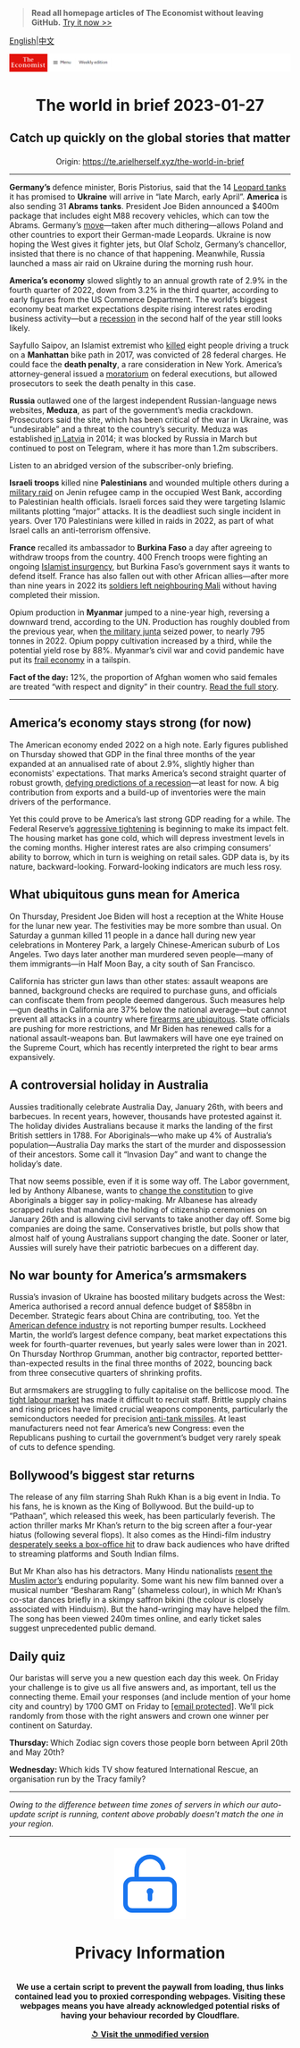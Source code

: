 > **Read all homepage articles of The Economist without leaving GitHub.** [Try it now >>](https://arielherself.github.io/te)

[English](https://github.com/arielherself/espresso/blob/main/README.md)|[中文](https://github-com.translate.goog/arielherself/espresso/blob/main/README.md?_x_tr_sl=en&_x_tr_tl=zh-CN&_x_tr_hl=zh-CN&_x_tr_pto=wapp)



![The Economist](menubar.png)

# <p align="center">The world in brief 2023-01-27</p>

## <p align="center">Catch up quickly on the global stories that matter</p>

<p align="center">Origin: <a href="https://te.arielherself.xyz/the-world-in-brief">https://te.arielherself.xyz/the-world-in-brief</a><hr>

<strong>Germany’s </strong>defence minister, Boris Pistorius, said that the 14 [Leopard tanks](https://te.arielherself.xyz/the-economist-explains/2023/01/25/what-makes-germanys-leopard-2-tank-the-best-fit-for-ukraine) it has promised to <strong>Ukraine</strong> will arrive in “late March, early April”. <strong>America</strong> is also sending 31 <strong>Abrams tanks</strong>. President Joe Biden announced a $400m package that includes eight M88 recovery vehicles, which can tow the Abrams. Germany’s [move](https://te.arielherself.xyz/leaders/2023/01/25/nato-members-are-right-to-send-tanks-to-ukraine)—taken after much dithering—allows Poland and other countries to export their German-made Leopards. Ukraine is now hoping the West gives it fighter jets, but Olaf Scholz, Germany’s chancellor, insisted that there is no chance of that happening. Meanwhile, Russia launched a mass air raid on Ukraine during the morning rush hour.

<strong>America’s economy</strong> slowed slightly to an annual growth rate of 2.9% in the fourth quarter of 2022, down from 3.2% in the third quarter, according to early figures from the US Commerce Department. The world’s biggest economy beat market expectations despite rising interest rates eroding business activity—but a [recession](https://te.arielherself.xyz/leaders/2023/01/26/the-world-economys-inflation-problem-is-easing) in the second half of the year still looks likely.

Sayfullo Saipov, an Islamist extremist who [killed](https://te.arielherself.xyz/united-states/2017/11/02/new-york-is-attacked-again-but-remains-remarkably-safe) eight people driving a truck on a <strong>Manhattan</strong> bike path in 2017, was convicted of 28 federal charges. He could face the <strong>death penalty</strong>, a rare consideration in New York. America’s attorney-general issued a [moratorium](https://te.arielherself.xyz/united-states/2021/01/21/use-of-the-death-penalty-in-america-may-be-ending) on federal executions, but allowed prosecutors to seek the death penalty in this case. 

<strong>Russia</strong> outlawed one of the largest independent Russian-language news websites, <strong>Meduza</strong>, as part of the government’s media crackdown. Prosecutors said the site, which has been critical of the war in Ukraine, was “undesirable” and a threat to the country’s security. Meduza was established [in Latvia](https://te.arielherself.xyz/graphic-detail/2022/03/10/russians-are-trying-to-escape-online-censorship) in 2014; it was blocked by Russia in March but continued to post on Telegram, where it has more than 1.2m subscribers.

Listen to an abridged version of the subscriber-only briefing.

<strong>Israeli troops</strong> killed nine <strong>Palestinians</strong> and wounded multiple others during a [military raid](https://te.arielherself.xyz/middle-east-and-africa/2022/05/14/shireen-abu-aqleh-was-killed-covering-an-israeli-raid) on Jenin refugee camp in the occupied West Bank, according to Palestinian health officials. Israeli forces said they were targeting Islamic militants plotting “major” attacks. It is the deadliest such single incident in years. Over 170 Palestinians were killed in raids in 2022, as part of what Israel calls an anti-terrorism offensive.

<strong>France</strong> recalled its ambassador to <strong>Burkina Faso</strong> a day after agreeing to withdraw troops from the country. 400 French troops were fighting an ongoing [Islamist insurgency](https://te.arielherself.xyz/middle-east-and-africa/2022/10/01/for-the-second-time-this-year-soldiers-stage-a-coup-in-burkina-faso), but Burkina Faso’s government says it wants to defend itself. France has also fallen out with other African allies—after more than nine years in 2022 its [soldiers left neighbouring Mali](https://te.arielherself.xyz/graphic-detail/2022/08/19/france-has-withdrawn-its-final-troops-from-mali) without having completed their mission.

Opium production in <strong>Myanmar</strong> jumped to a nine-year high, reversing a downward trend, according to the UN. Production has roughly doubled from the previous year, when [the military junta](https://te.arielherself.xyz/asia/2023/01/12/myanmars-generals-are-deeply-superstitious) seized power, to nearly 795 tonnes in 2022. Opium poppy cultivation increased by a third, while the potential yield rose by 88%. Myanmar’s civil war and covid pandemic have put its [frail economy](https://te.arielherself.xyz/asia/2022/09/15/an-economically-illiterate-junta-is-running-myanmar-into-the-ground) in a tailspin.

<strong>Fact of the day:</strong> 12%, the proportion of Afghan women who said females are treated “with respect and dignity” in their country. [Read the full story](https://te.arielherself.xyz/asia/2023/01/19/a-murder-in-afghanistan-highlights-the-misery-of-women). 

----------

## America’s economy stays strong (for now)

The American economy ended 2022 on a high note. Early figures published on Thursday showed that GDP in the final three months of the year expanded at an annualised rate of about 2.9%, slightly higher than economists&#x27; expectations. That marks America’s second straight quarter of robust growth, [defying predictions of a recession](https://te.arielherself.xyz/the-world-ahead/2022/11/18/the-american-economy-is-set-for-a-downturn-not-a-crisis)—at least for now. A big contribution from exports and a build-up of inventories were the main drivers of the performance.

Yet this could prove to be America’s last strong GDP reading for a while. The Federal Reserve’s [aggressive tightening](https://te.arielherself.xyz/finance-and-economics/2022/11/02/the-fed-delivers-another-jumbo-rate-rise-and-its-far-from-done) is beginning to make its impact felt. The housing market has gone cold, which will depress investment levels in the coming months. Higher interest rates are also crimping consumers’ ability to borrow, which in turn is weighing on retail sales. GDP data is, by its nature, backward-looking. Forward-looking indicators are much less rosy.

## What ubiquitous guns mean for America

On Thursday, President Joe Biden will host a reception at the White House for the lunar new year. The festivities may be more sombre than usual. On Saturday a gunman killed 11 people in a dance hall during new year celebrations in Monterey Park, a largely Chinese-American suburb of Los Angeles. Two days later another man murdered seven people—many of them immigrants—in Half Moon Bay, a city south of San Francisco.

California has stricter gun laws than other states: assault weapons are banned, background checks are required to purchase guns, and officials can confiscate them from people deemed dangerous. Such measures help—gun deaths in California are 37% below the national average—but cannot prevent all attacks in a country where [firearms are ubiquitous](https://te.arielherself.xyz/leaders/2022/05/25/why-america-should-make-it-harder-to-buy-guns). State officials are pushing for more restrictions, and Mr Biden has renewed calls for a national assault-weapons ban. But lawmakers will have one eye trained on the Supreme Court, which has recently interpreted the right to bear arms expansively.

## A controversial holiday in Australia

Aussies traditionally celebrate Australia Day, January 26th, with beers and barbecues. In recent years, however, thousands have protested against it. The holiday divides Australians because it marks the landing of the first British settlers in 1788. For Aboriginals—who make up 4% of Australia’s population—Australia Day marks the start of the murder and dispossession of their ancestors. Some call it “Invasion Day” and want to change the holiday’s date.

That now seems possible, even if it is some way off. The Labor government, led by Anthony Albanese, wants to [change the constitution](https://te.arielherself.xyz/asia/2022/08/11/australias-leader-wants-to-include-aboriginals-in-the-constitution) to give Aboriginals a bigger say in policy-making. Mr Albanese has already scrapped rules that mandate the holding of citizenship ceremonies on January 26th and is allowing civil servants to take another day off. Some big companies are doing the same. Conservatives bristle, but polls show that almost half of young Australians support changing the date. Sooner or later, Aussies will surely have their patriotic barbecues on a different day.

## No war bounty for America’s armsmakers

Russia’s invasion of Ukraine has boosted military budgets across the West: America authorised a record annual defence budget of $858bn in December. Strategic fears about China are contributing, too. Yet the [American defence industry](https://te.arielherself.xyz/business/2022/10/20/despite-ukraine-these-arent-boom-times-for-american-armsmakers) is not reporting bumper results. Lockheed Martin, the world’s largest defence company, beat market expectations this week for fourth-quarter revenues, but yearly sales were lower than in 2021. On Thursday Northrop Grumman, another big contractor, reported bettter-than-expected results in the final three months of 2022, bouncing back from three consecutive quarters of shrinking profits.

But armsmakers are struggling to fully capitalise on the bellicose mood. The [tight labour market](https://te.arielherself.xyz/graphic-detail/2023/01/24/where-have-all-americas-workers-gone) has made it difficult to recruit staff. Brittle supply chains and rising prices have limited crucial weapons components, particularly the semiconductors needed for precision [anti-tank missiles](https://te.arielherself.xyz/the-economist-explains/2022/08/23/why-ukraines-supply-of-anti-tank-weapons-may-tail-off). At least manufacturers need not fear America’s new Congress: even the Republicans pushing to curtail the government’s budget very rarely speak of cuts to defence spending.

## Bollywood’s biggest star returns

The release of any film starring Shah Rukh Khan is a big event in India. To his fans, he is known as the King of Bollywood. But the build-up to “Pathaan”, which released this week, has been particularly feverish. The action thriller marks Mr Khan’s return to the big screen after a four-year hiatus (following several flops). It also comes as the Hindi-film industry [desperately seeks a box-office hit](https://te.arielherself.xyz/books-and-arts/2021/02/25/the-siege-of-bollywood) to draw back audiences who have drifted to streaming platforms and South Indian films.

But Mr Khan also has his detractors. Many Hindu nationalists [resent the Muslim actor’s](https://te.arielherself.xyz/asia/2021/10/30/what-does-indias-government-have-against-bollywood) enduring popularity. Some want his new film banned over a musical number “Besharam Rang” (shameless colour), in which Mr Khan’s co-star dances briefly in a skimpy saffron bikini (the colour is closely associated with Hinduism). But the hand-wringing may have helped the film. The song has been viewed 240m times online, and early ticket sales suggest unprecedented public demand.

## Daily quiz

Our baristas will serve you a new question each day this week. On Friday your challenge is to give us all five answers and, as important, tell us the connecting theme. Email your responses (and include mention of your home city and country) by 1700 GMT on Friday to [<span class="__cf_email__" data-cfemail="6233170b18271112100711110d2207010d0c0d0f0b11164c010d0f">[email&#160;protected]</span>](https://mail.google.com/mail/?view=cm&amp;fs=1&amp;tf=1&amp;to=QuizEspresso@te.arielherself.xyz). We’ll pick randomly from those with the right answers and crown one winner per continent on Saturday.

<strong>Thursday: </strong>Which Zodiac sign covers those people born between April 20th and May 20th?

<strong>Wednesday: </strong>Which kids TV show featured International Rescue, an organisation run by the Tracy family?

----------

*Owing to the difference between time zones of servers in which our auto-update script is running, content above probably doesn't match the one in your region.*

|<br><div align="center"><img src="unlock.png" /><h1>Privacy Information</h1></div></br>We use a certain script to prevent the paywall from loading, thus links contained lead you to proxied corresponding webpages. Visiting these webpages means you have already acknowledged potential risks of having your behaviour recorded by Cloudflare.<br><br>[&#x21BA; Visit the unmodified version](README.raw.md)<br><br>|
|-----|
